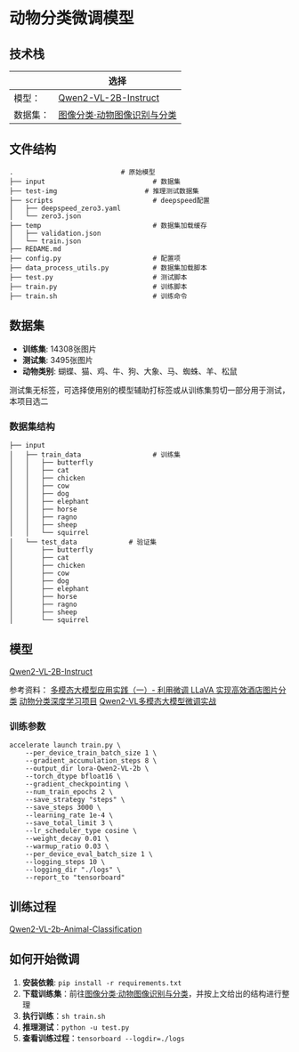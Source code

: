 # 动物分类微调模型

## 技术栈

|          | 选择                                                         |
| -------- | ------------------------------------------------------------ |
| 模型：   | [Qwen2-VL-2B-Instruct](https://huggingface.co/Qwen/Qwen2-VL-2B-Instruct) |
| 数据集： | [图像分类·动物图像识别与分类](https://aistudio.baidu.com/datasetdetail/140388/0) |

## 文件结构

```shell
.                           # 原始模型
├── input                           # 数据集
├── test-img					  # 推理测试数据集
├── scripts                         # deepspeed配置
│   ├── deepspeed_zero3.yaml
│   └── zero3.json
├── temp                            # 数据集加载缓存
│   ├── validation.json
│   └── train.json
├── REDAME.md
├── config.py                       # 配置项
├── data_process_utils.py           # 数据集加载脚本
├── test.py                         # 测试脚本
├── train.py                        # 训练脚本
├── train.sh                        # 训练命令
```

## 数据集

- **训练集**: 14308张图片
- **测试集**: 3495张图片
- **动物类别**: 蝴蝶、猫、鸡、牛、狗、大象、马、蜘蛛、羊、松鼠

测试集无标签，可选择使用别的模型辅助打标签或从训练集剪切一部分用于测试，本项目选二

### 数据集结构

```shell
├── input
│   ├── train_data                  # 训练集
│   │   ├── butterfly
│   │   ├── cat
│   │   ├── chicken
│   │   ├── cow
│   │   ├── dog
│   │   ├── elephant
│   │   ├── horse
│   │   ├── ragno
│   │   ├── sheep
│   │   └── squirrel
│   └── test_data             # 验证集
│       ├── butterfly
│       ├── cat
│       ├── chicken
│       ├── cow
│       ├── dog
│       ├── elephant
│       ├── horse
│       ├── ragno
│       ├── sheep
│       └── squirrel
```

## 模型

[Qwen2-VL-2B-Instruct](https://huggingface.co/Qwen/Qwen2-VL-2B-Instruct)

参考资料：
[多模态大模型应用实践（一）- 利用微调 LLaVA 实现高效酒店图片分类](https://aws.amazon.com/cn/blogs/china/multimodal-large-model-application-practice-part-one/)
[动物分类深度学习项目](https://github.com/WorthStudy/animal-classification/tree/main)
[Qwen2-VL多模态大模型微调实战](https://zhuanlan.zhihu.com/p/7144893529)

### 训练参数

```shell
accelerate launch train.py \
    --per_device_train_batch_size 1 \
    --gradient_accumulation_steps 8 \
    --output_dir lora-Qwen2-VL-2b \
    --torch_dtype bfloat16 \
    --gradient_checkpointing \
    --num_train_epochs 2 \
    --save_strategy "steps" \
    --save_steps 3000 \
    --learning_rate 1e-4 \
    --save_total_limit 3 \
    --lr_scheduler_type cosine \
    --weight_decay 0.01 \
    --warmup_ratio 0.03 \
    --per_device_eval_batch_size 1 \
    --logging_steps 10 \
    --logging_dir "./logs" \
    --report_to "tensorboard" 
```

## 训练过程

[Qwen2-VL-2b-Animal-Classification](https://swanlab.cn/@Lyriv/Qwen2-VL-2b-Animal-Classification/runs/t7qjdrhahszxbw0fy5i2j/chart)

## 如何开始微调

1. **安装依赖**: `pip install -r requirements.txt`
2. **下载训练集**：前往[图像分类·动物图像识别与分类](https://aistudio.baidu.com/datasetdetail/140388/0)，并按上文给出的结构进行整理
3. **执行训练**：`sh train.sh`
4. **推理测试**：`python -u test.py`
5. **查看训练过程**：`tensorboard --logdir=./logs`
